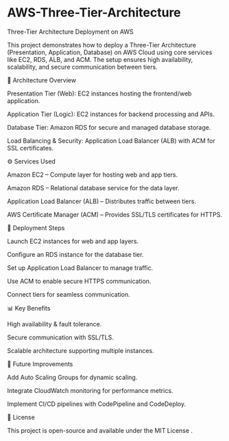 # AWS-Three-Tier-Architecture
Three-Tier Architecture Deployment on AWS

This project demonstrates how to deploy a Three-Tier Architecture (Presentation, Application, Database) on AWS Cloud using core services like EC2, RDS, ALB, and ACM. The setup ensures high availability, scalability, and secure communication between tiers.

📌 Architecture Overview

Presentation Tier (Web): EC2 instances hosting the frontend/web application.

Application Tier (Logic): EC2 instances for backend processing and APIs.

Database Tier: Amazon RDS for secure and managed database storage.

Load Balancing & Security: Application Load Balancer (ALB) with ACM for SSL certificates.

⚙️ Services Used

Amazon EC2 – Compute layer for hosting web and app tiers.

Amazon RDS – Relational database service for the data layer.

Application Load Balancer (ALB) – Distributes traffic between tiers.

AWS Certificate Manager (ACM) – Provides SSL/TLS certificates for HTTPS.

🚀 Deployment Steps

Launch EC2 instances for web and app layers.

Configure an RDS instance for the database tier.

Set up Application Load Balancer to manage traffic.

Use ACM to enable secure HTTPS communication.

Connect tiers for seamless communication.

📊 Key Benefits

High availability & fault tolerance.

Secure communication with SSL/TLS.

Scalable architecture supporting multiple instances.

🔮 Future Improvements

Add Auto Scaling Groups for dynamic scaling.

Integrate CloudWatch monitoring for performance metrics.

Implement CI/CD pipelines with CodePipeline and CodeDeploy.

📜 License

This project is open-source and available under the MIT License
.
